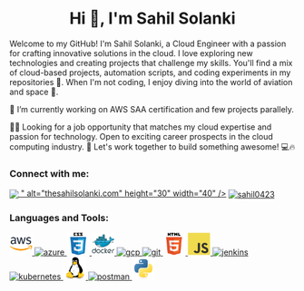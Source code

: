 <h1 align="center">Hi 👋, I'm Sahil Solanki</h1>

Welcome to my GitHub! I'm Sahil Solanki, a Cloud Engineer with a passion for crafting innovative solutions in the cloud. I love exploring new technologies and creating projects that challenge my skills. You'll find a mix of cloud-based projects, automation scripts, and coding experiments in my repositories 📁. When I'm not coding, I enjoy diving into the world of aviation and space 🚀.

🔭 I’m currently working on AWS SAA certification and few projects parallely.

👨‍💼 Looking for a job opportunity that matches my cloud expertise and passion for technology. Open to exciting career prospects in the cloud computing industry. 💼 Let's work together to build something awesome! 💻🔥

<h3 align="left">Connect with me:</h3>
<p align="left">
<a href="https://www.thesahilsolanki.com" target="blank"><img align="center" src="<svg xmlns="![image](https://github.com/Zahyl/Zahyl/assets/71133664/d88de681-6f3f-49c8-843b-2f339729d0e0)
>
  <path d="M0 0h24v24H0z" fill="none"/>
</svg>
" alt="thesahilsolanki.com" height="30" width="40" /></a>
<a href="https://linkedin.com/in/sahil0423" target="blank"><img align="center" src="https://raw.githubusercontent.com/rahuldkjain/github-profile-readme-generator/master/src/images/icons/Social/linked-in-alt.svg" alt="sahil0423" height="30" width="40" /></a>
</p>

<h3 align="left">Languages and Tools:</h3>
<p align="left"> <a href="https://aws.amazon.com" target="_blank" rel="noreferrer"> <img src="https://raw.githubusercontent.com/devicons/devicon/master/icons/amazonwebservices/amazonwebservices-original-wordmark.svg" alt="aws" width="40" height="40"/> </a> <a href="https://azure.microsoft.com/en-in/" target="_blank" rel="noreferrer"> <img src="https://www.vectorlogo.zone/logos/microsoft_azure/microsoft_azure-icon.svg" alt="azure" width="40" height="40"/> </a> <a href="https://www.w3schools.com/css/" target="_blank" rel="noreferrer"> <img src="https://raw.githubusercontent.com/devicons/devicon/master/icons/css3/css3-original-wordmark.svg" alt="css3" width="40" height="40"/> </a> <a href="https://www.docker.com/" target="_blank" rel="noreferrer"> <img src="https://raw.githubusercontent.com/devicons/devicon/master/icons/docker/docker-original-wordmark.svg" alt="docker" width="40" height="40"/> </a> <a href="https://cloud.google.com" target="_blank" rel="noreferrer"> <img src="https://www.vectorlogo.zone/logos/google_cloud/google_cloud-icon.svg" alt="gcp" width="40" height="40"/> </a> <a href="https://git-scm.com/" target="_blank" rel="noreferrer"> <img src="https://www.vectorlogo.zone/logos/git-scm/git-scm-icon.svg" alt="git" width="40" height="40"/> </a> <a href="https://www.w3.org/html/" target="_blank" rel="noreferrer"> <img src="https://raw.githubusercontent.com/devicons/devicon/master/icons/html5/html5-original-wordmark.svg" alt="html5" width="40" height="40"/> </a> <a href="https://developer.mozilla.org/en-US/docs/Web/JavaScript" target="_blank" rel="noreferrer"> <img src="https://raw.githubusercontent.com/devicons/devicon/master/icons/javascript/javascript-original.svg" alt="javascript" width="40" height="40"/> </a> <a href="https://www.jenkins.io" target="_blank" rel="noreferrer"> <img src="https://www.vectorlogo.zone/logos/jenkins/jenkins-icon.svg" alt="jenkins" width="40" height="40"/> </a> <a href="https://kubernetes.io" target="_blank" rel="noreferrer"> <img src="https://www.vectorlogo.zone/logos/kubernetes/kubernetes-icon.svg" alt="kubernetes" width="40" height="40"/> </a> <a href="https://www.linux.org/" target="_blank" rel="noreferrer"> <img src="https://raw.githubusercontent.com/devicons/devicon/master/icons/linux/linux-original.svg" alt="linux" width="40" height="40"/> </a> <a href="https://postman.com" target="_blank" rel="noreferrer"> <img src="https://www.vectorlogo.zone/logos/getpostman/getpostman-icon.svg" alt="postman" width="40" height="40"/> </a> <a href="https://www.python.org" target="_blank" rel="noreferrer"> <img src="https://raw.githubusercontent.com/devicons/devicon/master/icons/python/python-original.svg" alt="python" width="40" height="40"/> </a> </p>

<!--
## Hey 👋 Sahil here
Welcome to my GitHub! I'm Sahil Solanki, a Cloud Engineer with a passion for crafting innovative solutions in the cloud. I love exploring new technologies and creating projects that challenge my skills. You'll find a mix of cloud-based projects, automation scripts, and coding experiments in my repositories 📁. When I'm not coding, I enjoy diving into the world of aviation and space 🚀.

🔭 I’m currently working on AWS SAA certification and few projects parallely.

👨‍💼 Looking for a job opportunity that matches my cloud expertise and passion for technology. Open to exciting career prospects in the cloud computing industry. 💼 Let's work together to build something awesome! 💻🔥


**Zahyl/Zahyl** is a ✨ _special_ ✨ repository because its `README.md` (this file) appears on your GitHub profile.

Here are some ideas to get you started:

- 🔭 I’m currently working on ...
- 🌱 I’m currently learning ...
- 👯 I’m looking to collaborate on ...
- 🤔 I’m looking for help with ...
- 💬 Ask me about ...
- 📫 How to reach me: ...
- 😄 Pronouns: ...
- ⚡ Fun fact: ...
-->
